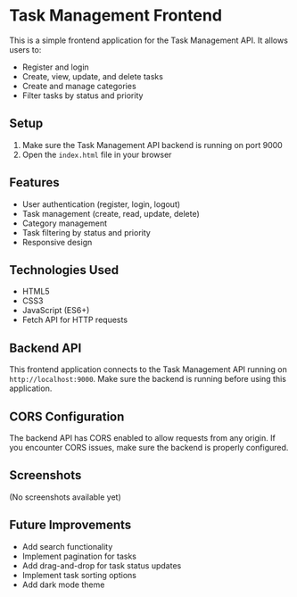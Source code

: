 # Task Management Frontend

This is a simple frontend application for the Task Management API. It allows users to:

- Register and login
- Create, view, update, and delete tasks
- Create and manage categories
- Filter tasks by status and priority

## Setup

1. Make sure the Task Management API backend is running on port 9000
2. Open the `index.html` file in your browser

## Features

- User authentication (register, login, logout)
- Task management (create, read, update, delete)
- Category management
- Task filtering by status and priority
- Responsive design

## Technologies Used

- HTML5
- CSS3
- JavaScript (ES6+)
- Fetch API for HTTP requests

## Backend API

This frontend application connects to the Task Management API running on `http://localhost:9000`. Make sure the backend is running before using this application.

## CORS Configuration

The backend API has CORS enabled to allow requests from any origin. If you encounter CORS issues, make sure the backend is properly configured.

## Screenshots

(No screenshots available yet)

## Future Improvements

- Add search functionality
- Implement pagination for tasks
- Add drag-and-drop for task status updates
- Implement task sorting options
- Add dark mode theme 